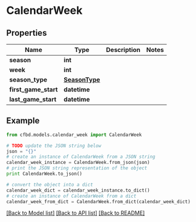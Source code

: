 # CalendarWeek


## Properties
Name | Type | Description | Notes
------------ | ------------- | ------------- | -------------
**season** | **int** |  | 
**week** | **int** |  | 
**season_type** | [**SeasonType**](SeasonType.md) |  | 
**first_game_start** | **datetime** |  | 
**last_game_start** | **datetime** |  | 

## Example

```python
from cfbd.models.calendar_week import CalendarWeek

# TODO update the JSON string below
json = "{}"
# create an instance of CalendarWeek from a JSON string
calendar_week_instance = CalendarWeek.from_json(json)
# print the JSON string representation of the object
print CalendarWeek.to_json()

# convert the object into a dict
calendar_week_dict = calendar_week_instance.to_dict()
# create an instance of CalendarWeek from a dict
calendar_week_from_dict = CalendarWeek.from_dict(calendar_week_dict)
```
[[Back to Model list]](../README.md#documentation-for-models) [[Back to API list]](../README.md#documentation-for-api-endpoints) [[Back to README]](../README.md)


